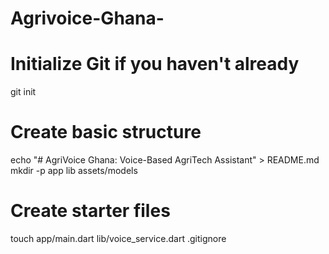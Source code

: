 # Agrivoice-Ghana-
# Initialize Git if you haven't already
git init

# Create basic structure
echo "# AgriVoice Ghana: Voice-Based AgriTech Assistant" > README.md
mkdir -p app lib assets/models

# Create starter files
touch app/main.dart lib/voice_service.dart .gitignore
